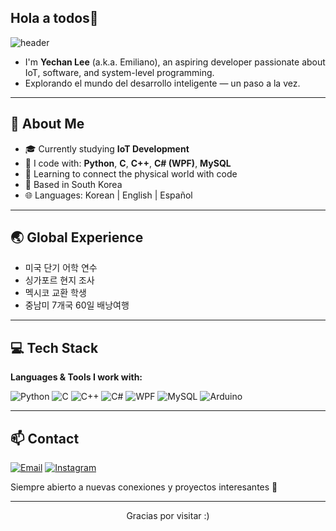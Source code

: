 ## Hola a todos👋
<!-- Header 코드 -->
![header](https://capsule-render.vercel.app/api?type=venom&color=auto&height=300&section=header&text=Bienvenido%20a%20mi%20GitHub%20🧑‍💻&fontSize=40&fontColor=333333&circleColor=90b89d)

<div align="left">
  
- I'm **Yechan Lee** (a.k.a. Emiliano), an aspiring developer passionate about IoT, software, and system-level programming.  
- Explorando el mundo del desarrollo inteligente — un paso a la vez.

</div>

---

## 🧠 About Me

- 🎓 Currently studying **IoT Development**
- 🔧 I code with: **Python**, **C**, **C++**, **C# (WPF)**, **MySQL**
- 🌱 Learning to connect the physical world with code
- 📍 Based in South Korea  
- 🌐 Languages: Korean | English | Español

---

## 🌏 Global Experience

- 미국 단기 어학 연수
- 싱가포르 현지 조사
- 멕시코 교환 학생  
- 중남미 7개국 60일 배낭여행

---

## 💻 Tech Stack

**Languages & Tools I work with:**

![Python](https://img.shields.io/badge/Python-3776AB?style=flat&logo=python&logoColor=white)
![C](https://img.shields.io/badge/C-00599C?style=flat&logo=c&logoColor=white)
![C++](https://img.shields.io/badge/C++-00599C?style=flat&logo=cplusplus&logoColor=white)
![C#](https://img.shields.io/badge/C%23-239120?style=flat&logo=csharp&logoColor=white)
![WPF](https://img.shields.io/badge/WPF-5C2D91?style=flat&logo=windows&logoColor=white)
![MySQL](https://img.shields.io/badge/MySQL-4479A1?style=flat&logo=mysql&logoColor=white)
![Arduino](https://img.shields.io/badge/Arduino-00979D?style=flat&logo=arduino&logoColor=white)

---

## 📫 Contact


[![Email](https://img.shields.io/badge/-yechan5172@daum.net-D14836?style=flat-square&logo=gmail&logoColor=white)](mailto:yechan5172@daum.net)
[![Instagram](https://img.shields.io/badge/-@yechanol_-E4405F?style=flat-square&logo=instagram&logoColor=white)](https://instagram.com/yechanol_)

<p>Siempre abierto a nuevas conexiones y proyectos interesantes 🌟</p>

---


<p align="center">
  Gracias por visitar :)  
</p>

<!--
**emilianolee/emilianolee** is a ✨ _special_ ✨ repository because its `README.md` (this file) appears on your GitHub profile.

Here are some ideas to get you started:

- 🔭 I’m currently working on ...
- 🌱 I’m currently learning ...
- 👯 I’m looking to collaborate on ...
- 🤔 I’m looking for help with ...
- 💬 Ask me about ...
- 📫 How to reach me: ...
- 😄 Pronouns: ...
- ⚡ Fun fact: ...
-->
